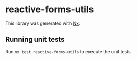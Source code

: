 # reactive-forms-utils

This library was generated with [Nx](https://nx.dev).

## Running unit tests

Run `nx test reactive-forms-utils` to execute the unit tests.
